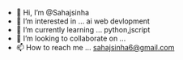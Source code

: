 - 👋 Hi, I’m @Sahajsinha 
- 👀 I’m interested in ... ai web devlopment 
- 🌱 I’m currently learning ... python,jscript
- 💞️ I’m looking to collaborate on ...
- 📫 How to reach me ... sahajsinha6@gmail.com

<!---
Sahajsinha/Sahajsinha is a ✨ special ✨ repository because its `README.md` (this file) appears on your GitHub profile.
You can click the Preview link to take a look at your changes.
--->
